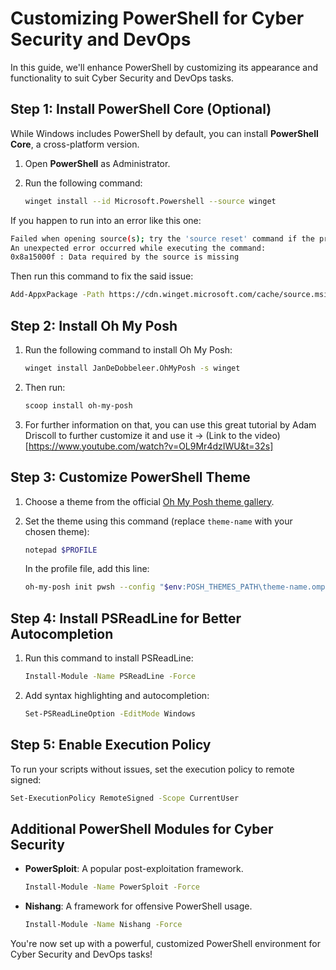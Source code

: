 # Customizing PowerShell for Cyber Security and DevOps

In this guide, we'll enhance PowerShell by customizing its appearance and functionality to suit Cyber Security and DevOps tasks.

## Step 1: Install PowerShell Core (Optional)

While Windows includes PowerShell by default, you can install **PowerShell Core**, a cross-platform version.

1. Open **PowerShell** as Administrator.
2. Run the following command:

   ```bash
   winget install --id Microsoft.Powershell --source winget
   ```
   
If you happen to run into an error like this one:

   ```bash
   Failed when opening source(s); try the 'source reset' command if the problem persists.
   An unexpected error occurred while executing the command:
   0x8a15000f : Data required by the source is missing
   ```
Then run this command to fix the said issue:

   ```bash
   Add-AppxPackage -Path https://cdn.winget.microsoft.com/cache/source.msix
   ```

## Step 2: Install Oh My Posh

1. Run the following command to install Oh My Posh:

   ```bash
   winget install JanDeDobbeleer.OhMyPosh -s winget
   ```

2. Then run:

   ```bash
   scoop install oh-my-posh
   ```

3. For further information on that, you can use this great tutorial by Adam Driscoll to further customize it and use it -> (Link to the video)[https://www.youtube.com/watch?v=OL9Mr4dzIWU&t=32s]
## Step 3: Customize PowerShell Theme

1. Choose a theme from the official [Oh My Posh theme gallery](https://ohmyposh.dev/docs/themes).
2. Set the theme using this command (replace `theme-name` with your chosen theme):

   ```bash
   notepad $PROFILE
   ```

   In the profile file, add this line:

   ```bash
   oh-my-posh init pwsh --config "$env:POSH_THEMES_PATH\theme-name.omp.json" | Invoke-Expression
   ```

## Step 4: Install PSReadLine for Better Autocompletion

1. Run this command to install PSReadLine:

   ```bash
   Install-Module -Name PSReadLine -Force
   ```

2. Add syntax highlighting and autocompletion:

   ```bash
   Set-PSReadLineOption -EditMode Windows
   ```

## Step 5: Enable Execution Policy

To run your scripts without issues, set the execution policy to remote signed:

   ```bash
   Set-ExecutionPolicy RemoteSigned -Scope CurrentUser
   ```

## Additional PowerShell Modules for Cyber Security

- **PowerSploit**: A popular post-exploitation framework.

   ```bash
   Install-Module -Name PowerSploit -Force
   ```

- **Nishang**: A framework for offensive PowerShell usage.

   ```bash
   Install-Module -Name Nishang -Force
   ```

You're now set up with a powerful, customized PowerShell environment for Cyber Security and DevOps tasks!
